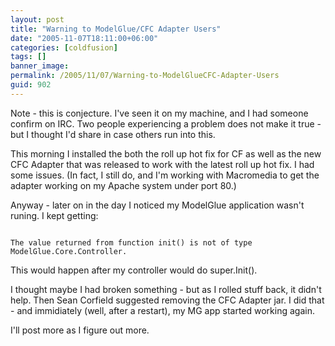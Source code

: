 ```yaml
---
layout: post
title: "Warning to ModelGlue/CFC Adapter Users"
date: "2005-11-07T18:11:00+06:00"
categories: [coldfusion]
tags: []
banner_image: 
permalink: /2005/11/07/Warning-to-ModelGlueCFC-Adapter-Users
guid: 902
---
```


Note - this is conjecture. I've seen it on my machine, and I had someone confirm on IRC. Two people experiencing a problem does not make it true - but I thought I'd share in case others run into this.

This morning I installed the both the roll up hot fix for CF as well as the new CFC Adapter that was released to work with the latest roll up hot fix. I had some issues. (In fact, I still do, and I'm working with Macromedia to get the adapter working on my Apache system under port 80.)

Anyway - later on in the day I noticed my ModelGlue application wasn't runing. I kept getting:

<code>
The value returned from function init() is not of type ModelGlue.Core.Controller.
</code>

This would happen after my controller would do super.Init().

I thought maybe I had broken something - but as I rolled stuff back, it didn't help. Then Sean Corfield suggested removing the CFC Adapter jar. I did that - and immidiately (well, after a restart), my MG app started working again.

I'll post more as I figure out more.